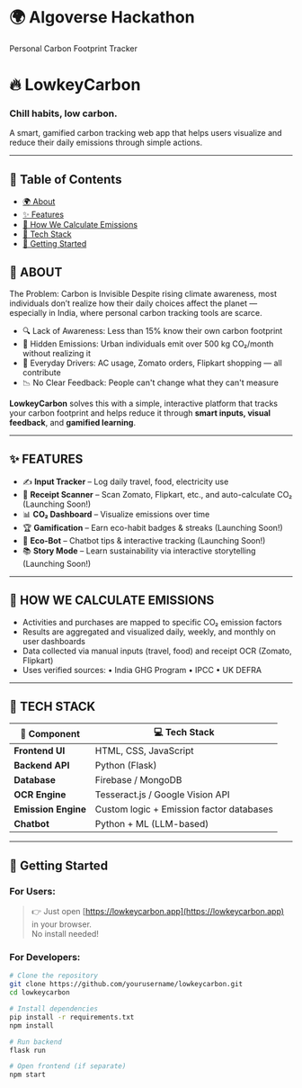 # 🌍 **Algoverse Hackathon**
Personal Carbon Footprint Tracker
# 🔥 LowkeyCarbon
### Chill habits, low carbon.

A smart, gamified carbon tracking web app that helps users visualize and reduce their daily emissions through simple actions.

---
## 📌 Table of Contents

- [🌍 About](#-about)
- [✨ Features](#-features)
- [🧠 How We Calculate Emissions](#-how-we-calculate-emissions)
- [🧰 Tech Stack](#-tech-stack)
- [🚀 Getting Started](#-getting-started)

## 📖 ABOUT
The Problem: Carbon is Invisible
 Despite rising climate awareness, most individuals don’t realize how their daily choices affect the planet — especially in
 India, where personal carbon tracking tools are scarce.
 - 🔍 Lack of Awareness: Less than 15% know their own carbon footprint
 - 🌆 Hidden Emissions: Urban individuals emit over 500 kg CO₂/month without realizing it
 - 🛒 Everyday Drivers: AC usage, Zomato orders, Flipkart shopping — all contribute
 - 📉 No Clear Feedback: People can't change what they can't measure

**LowkeyCarbon** solves this with a simple, interactive platform that tracks your carbon footprint and helps reduce it through **smart inputs, visual feedback**, and **gamified learning**.

---

## ✨ FEATURES

- ✍️ **Input Tracker** – Log daily travel, food, electricity use  
- 📸 **Receipt Scanner** – Scan Zomato, Flipkart, etc., and auto-calculate CO₂ (Launching Soon!)
- 📊 **CO₂ Dashboard** – Visualize emissions over time  
- 🏆 **Gamification** – Earn eco-habit badges & streaks (Launching Soon!)
- 🤖 **Eco-Bot** – Chatbot tips & interactive tracking (Launching Soon!) 
- 📚 **Story Mode** – Learn sustainability via interactive storytelling (Launching Soon!)

---

## 🧠 HOW WE CALCULATE EMISSIONS

- Activities and purchases are mapped to specific CO₂ emission
  factors
- Results are aggregated and visualized daily, weekly, and monthly
  on user dashboards
- Data collected via manual inputs (travel, food) and receipt OCR
  (Zomato, Flipkart)
 - Uses verified sources:
  • India GHG Program
  • IPCC
  • UK DEFRA

---

## 🧱 TECH STACK

| 🔧 Component        | 💻 Tech Stack                              |
|--------------------|--------------------------------------------|
| **Frontend UI**     | HTML, CSS, JavaScript                      |
| **Backend API**     | Python (Flask)                             |
| **Database**        | Firebase / MongoDB                         |
| **OCR Engine**      | Tesseract.js / Google Vision API           |
| **Emission Engine** | Custom logic + Emission factor databases   |
| **Chatbot**         | Python + ML (LLM-based)                    |

---
## 🚀 Getting Started

### For Users:

> 👉 Just open [https://lowkeycarbon.app](https://lowkeycarbon.app) in your browser.  
> No install needed!

### For Developers:

```bash
# Clone the repository
git clone https://github.com/yourusername/lowkeycarbon.git
cd lowkeycarbon

# Install dependencies
pip install -r requirements.txt
npm install

# Run backend
flask run

# Open frontend (if separate)
npm start




